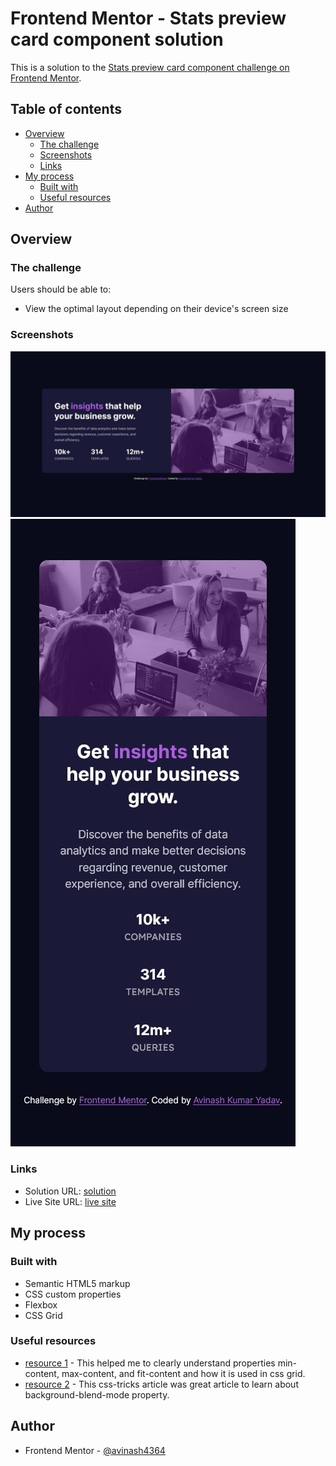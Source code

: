 # Frontend Mentor - Stats preview card component solution

This is a solution to the [Stats preview card component challenge on Frontend Mentor](https://www.frontendmentor.io/challenges/stats-preview-card-component-8JqbgoU62).

## Table of contents

- [Overview](#overview)
  - [The challenge](#the-challenge)
  - [Screenshots](#screenshots)
  - [Links](#links)
- [My process](#my-process)
  - [Built with](#built-with)
  - [Useful resources](#useful-resources)
- [Author](#author)

## Overview

### The challenge

Users should be able to:

- View the optimal layout depending on their device's screen size

### Screenshots

![](/images/Screen%20Shot%202023-06-21%20at%2017.50.26.jpg)
![](/images/Screen%20Shot%202023-06-21%20at%2017.41.31.jpg)

### Links

- Solution URL: [solution](https://github.com/avinash4364/Stats-Preview-Card-Component)
- Live Site URL: [live site](https://avinash4364.github.io/Stats-Preview-Card-Component/)

## My process

### Built with

- Semantic HTML5 markup
- CSS custom properties
- Flexbox
- CSS Grid

### Useful resources

- [resource 1](https://blog.logrocket.com/understanding-min-content-max-content-fit-content-css/) - This helped me to clearly understand properties min-content, max-content, and fit-content and how it is used in css grid.
- [resource 2](https://css-tricks.com/almanac/properties/b/background-blend-mode/) - This css-tricks article was great article to learn about background-blend-mode property.

## Author

- Frontend Mentor - [@avinash4364](https://www.frontendmentor.io/profile/avinash4364)
